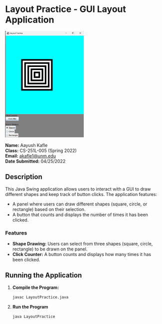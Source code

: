 # Layout Practice - GUI Layout Application

<img src="pictures/square.png" alt="Hangman Win" style="width: 50%;"/>

**Name:** Aayush Kafle  
**Class:** CS-251L-005 (Spring 2022)  
**Email:** akafle1@unm.edu  
**Date Submitted:** 04/25/2022

## Description

This Java Swing application allows users to interact with a GUI to draw different shapes and keep track of button clicks. The application features:

- A panel where users can draw different shapes (square, circle, or rectangle) based on their selection.
- A button that counts and displays the number of times it has been clicked.

### Features

- **Shape Drawing:** Users can select from three shapes (square, circle, rectangle) to be drawn on the panel.
- **Click Counter:** A button counts and displays how many times it has been clicked.

## Running the Application

1. **Compile the Program:**

   ```bash
   javac LayoutPractice.java
    ```
2. **Run the Program**
    ```base
    java LayoutPractice
    ```